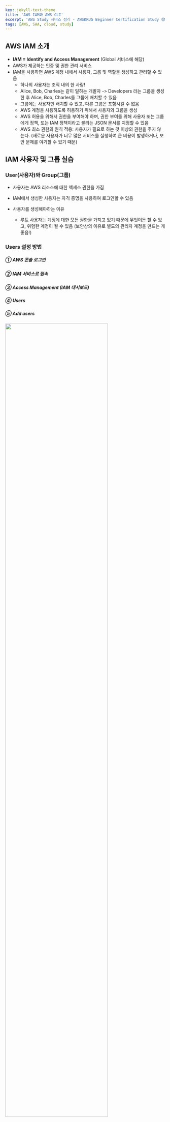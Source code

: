 ```yaml
---
key: jekyll-text-theme
title: 'AWS IAM과 AWS CLI'
excerpt: 'AWS Study 서비스 정리 - AWSKRUG Beginner Certification Study 😎'
tags: [AWS, SAA, cloud, study] 
---
```



## AWS IAM 소개

* **IAM = Identify and Access Management** (Global 서비스에 해당)
* AWS가 제공하는 인증 및 권한 관리 서비스
* IAM을 사용하면 AWS 계정 내에서 사용자, 그룹 및 역할을 생성하고 관리할 수 있음
  * 하나의 사용자는 조직 내의 한 사람!
  * Alice, Bob, Charles는 같이 일하는 개발자 -> Developers 라는 그룹을 생성한 후 Alice, Bob, Charles를 그룹에 배치할 수 있음
  * 그룹에는 사용자만 배치할 수 있고, 다른 그룹은 포함시킬 수 없음
  * AWS 계정을 사용하도록 허용하기 위해서 사용자와 그룹을 생성
  * AWS 허용을 위해서 권한을 부여해야 하며, 권한 부여를 위해 사용자 또는 그룹에게 정책, 또는 IAM 정책이라고 불리는 JSON 문서를 지정할 수 있음
  * AWS 최소 권한의 원칙 적용: 사용자가 필요로 하는 것 이상의 권한을 주지 않는다. (새로운 사용자가 너무 많은 서비스를 실행하여 큰 비용이 발생하거나, 보안 문제를 야기할 수 있기 때문)


## IAM 사용자 및 그룹 실습

###  User(사용자)와 Group(그룹)

* 사용자는 AWS 리소스에 대한 엑세스 권한을 가짐

* IAM에서 생성한 사용자는 자격 증명을 사용하여 로그인할 수 있음

* 사용자를 생성해야하는 이유

  * 루트 사용자는 계정에 대한 모든 권한을 가지고 있기 때문에 무엇이든 할 수 있고, 위험한 계정이 될 수 있음 (보안상의 이유로 별도의 관리자 계정을 만드는 게 좋음!)

### **Users 설정 방법**

##### ① AWS 콘솔 로그인
##### ② IAM 서비스로 접속
##### ③ Access Management (IAM 대시보드)
##### ④ Users
##### ⑤ Add users

  ​	<img src="https://user-images.githubusercontent.com/113915835/228215034-c66ca5e2-0d3e-46e0-b82a-caf8ffbe7903.png" width="80%">

  ​    <img src="https://user-images.githubusercontent.com/113915835/228220781-088ba3e4-b933-40b1-9e2f-166a63bd2fe3.png" width="80%">

  * 자격 증명 방식을 선택할 때는 비밀번호 방식 자격 증명을 활성화 함 -> 자동생성을 할 수도 있고, 직접 입력할 수도 있습니다.

##### ⑥ Create Group

  ​	<img src = "https://user-images.githubusercontent.com/113915835/228222067-6a7f1e7c-3e04-4e63-a36a-ff0efac4a18e.png" width="80%">

  ​    <img src = "https://user-images.githubusercontent.com/113915835/228222412-2b28b9bb-7ec7-4a7c-9f96-01883d001c74.png" width = "80%">

  * admin 그룹에 배치된 사용자는 그룹에 부여된 권한을 받을 수 있음
  * 그룹의 권한은 정책을 통해 정의됨
  * 모든 사용자를 그룹에 속하게 하고 관리하는 것이 좋음

##### ⑦ Create User

  ​	<img src ="https://user-images.githubusercontent.com/113915835/228224726-e51f26e8-4124-4b03-a428-365cd0288732.png" width ="80%">

  > 리소스 검색, 비용 분석, 보안 강화 등 다양한 용도로 태그 사용 가능 (선택 사항)

##### ⑧ IAM으로 로그인 하기

  ​	<img src ="https://user-images.githubusercontent.com/113915835/228241855-9c6b16c6-bf4c-4b79-b7b7-d3bae16d3a32.png" width = "80%">

  * IAM 사용자로 로그인 하기 전에 **IAM 서비스로 접속 > IAM  대시보드 > 계정 별칭 > [생성]** 버튼으로 계정 별칭 생성하면 IAM 사용자 로그인 시 편리함


## IAM Policies (정책)

###  IAM Policies Inheritance

<img src ="https://user-images.githubusercontent.com/113915835/228271582-731d7232-4ceb-4f46-8219-815937b6da7a.png" width="80%">



### IAM Policies Structure

<img src = "https://user-images.githubusercontent.com/113915835/228273195-ff7aca87-d654-4d6e-a154-9eaf6c9319ea.png" width="80%">

* IAM 정책은 AWS 리소스에 대한 액세스를 제어하는 데 사용
* IAM  정책은 JSON 형식의 문서로 작성
  * **Version**: IAM 정책 구조 요소는 버전 숫자를 포함함. 2012-10-17이 일반적인 정책 언어 버전
  * **ID**: 정책을 식별하는 ID (선택사항)
  * **Statement**
    * **Sid**: Statement ID로 문장의 식별자 (선택사항)
    * **Effect**: Statement가 특정 API에 접근하는 것을 허용할 지 거부할 지에 관한 내용 (Allow / Deny) :star:
    * **Principal**: 특정 정책이 적용될 사용자, 계정, 역할로 구성 :star:
    * **Action**: effect에 기반해 허용 및 거부되는 API 호출의 목록 :star:
    * **Resource**: 적용될 Action의 리소스 목록 :star:
    * **Condition**: Statement가 언제 적용될 지 결정

## MFA

* **MFA = Multi-Factor Authentication**

* 비밀번호와 보안장치를 함께 사용하는 것

* 생성한 그룹과 사용자들의 정보가 침해당하지 않도록 보호하는 역할 (IAM에서 보안을 강화하기 위해 사용)

* MFA 장치 옵션

  * 가상 MFA 장치

    * Google Authenticator: 하나의 휴대전화에서만 사용가능

    * Authy: 여러 장치에서 사용 가능(작동 방식은 동일) . 컴퓨터와 휴대폰에서 같이 사용할 수 있으며, Authy는 하나의 장치에서도 토큰을 여러 개 지원함

    * 루트 계정, IAM 사용자 또 다른 계정, 그리고 또 다른 IAM 사용자가 지원되는 식으로 가상 MFA 장치에

      원하는 수만큼의 계정 및 사용자 등록이 가능함

  * YubiKey

    * UF2 보안키
    * AWS 제 3자 회사 Yubico의 장치
    * YubiKey는 하나의 보안 키에서 여러 루트의 계정과 IAM 사용자를 지원하므로 하나의 키로도 충분함

  * 하드웨어 키 Fob MFA 장치

    * AWS 제 3자 회사 Gemalto의 장치

  * 하드웨어 키 Fob MFA 장치(for AWS GovCloud)

    * AWS 제 3자 회사 SurePassID가 제공

### AWS에 액세스하는 방법 

AWS에 액세스 하는 방법은 아래와 같이 총 세 가지가 있음

* AWS Management Console: 사용자 이름 및 비밀번호와 다요소 인증(MFA)으로 보호됨)

* AWS CLI (Command Line lnterface): 액세스 키에 의해 보호  

  * AWS CLI를 사용하는 이유는 모든 명령어가 `aws`로 시작하기 때문  ex)`aws s3 cp`
  * CLI를 사용하면 AWS 서비스의 공용 API로 직접 액세스가 가능함
  * CLI를 통해 리소스를 관리하는 스크립트를 개발하여 일부 작업을 자동화 할 수 있음
  * CLI는 오픈 소스로서, GitHub에서 모든 소스 코드를 찾으실 수 있으며, AWS 관리 콘솔 대신 사용되기도 함

  > **Access Key**
  >
  > 액세스 키란 자격증명으로써 컴퓨터에서 설정하고 다운받을 수 있음, 터미널에서의 AWS 액세스를 가능하도록 해줌
  >
  > **CLI (Command Line Interface)**
  > 명령줄 인터페이스, AWS CLI는 명령줄 셸(shell)에서 명령어를 사용하여 AWS 서비스들과 상호작용할 수 있도록 해주는 도구

* AWS Software Developer Kit (SDK): AWS로부터 애플리케이션 코드 내에서 API를 호출하고자 할 때 사용되는 방식, 관리 콘솔을 사용해서 생성한 액세스 키에 의해 보호(사용자들이 엑세스 키를 직접 관리함)

  * AWS 서비스나 API에 프로그래밍을 위한 액세스가 가능하도록 해줌
  * SDK는 터미널 내에서는 사용하는 것이 아니라, 코딩을 통해 애플리케이션 내에 심어 두어야 하는 것 (애플리케이션 내에 자체적으로 AWS SDK가 있는 것임)
  * JavaScript Python, PHP, .NET Ruby, Java, Go Node.js, C++ 등을 지원
  * Mobile SDKs (Android, iOS 등)
  * IoT Device SDKs (Embedded C, Arduino 등)

  > **SDK (Software Developer Kit)**
  >
  > 소프트웨어 개발 키트, 특정 언어로 된 라이브러리의 집합, 프로그래밍 언어에 따라 개별 SDK가 존재함

## IAM Roles

* IAM Role은 실제 사람이 사용하도록 만들어진 것이 아니고, AWS 서비스에 의해 사용되도록 만들어졌음
* EC2 인스턴스(가상서버)가 AWS에서 작업을 수행하기 위해서는 EC2 인스턴스에 권한을 부여해야 하며, 이때 IAM Role을 만들어서 하나의 개체로 만듦. 이후 EC2 인스턴스가 AWS에 있는 어떤 정보에 접근하려고 할 때 IAM Role을 사용함

## IAM 보안 Tools

* IAM Credentials Report (IAM 자격 증명 보고서)
  * 계정에 있는 사용자와 다양한 Credential 들의 상태를 포함하고 있음
* IAM Access Advisor
  * 사용자에게 부여된 서비스의 권한과 해당 서비스에 마지막으로 액세스한 시간을 보여줌

## IAM Guideline & Best Practices

* 루트 계정은 AWS 계정을 설정할 때를 제외하고 사용하지 않는 것이 좋음
* 하나의 AWS 사용자는 한 명의 실제 사용자를 의미하므로, 1인 1계정으로 하는 것이 좋음
* 비밀번호 정책을 강력하게 만들어야 함(MFA 사용 등)
* AWS 서비스에 권한을 부여할 때 마다 역할을 만들고 사용해야 함
* CLI나 SDK를 사용할 경우, 반드시 엑세스 키(Access Key)를 만들어야 함. 엑세스 키는 절대 노출하지 않도록 주의
* IAM Credentials Report와 IAM Access Advisor를 사용하여 계정 권한 감사를 하는 것이 좋음
* IAM 사용자와 액세스 키를 공유하지 않도록 함

<br/>

> **REFERENCE**
>
> [https://www.udemy.com/](https://www.udemy.com/) (AWS Certified Solutions Architect Associate, Stephane Maarek)
>
> [https://docs.aws.amazon.com/?nc2=h_ql_doc_do](https://docs.aws.amazon.com/?nc2=h_ql_doc_do)
